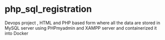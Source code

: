 # php_sql_registration
Devops project , HTML and PHP based form where all the data are stored in MySQL server using PHPmyadmin and XAMPP server and containerized it into Docker 
